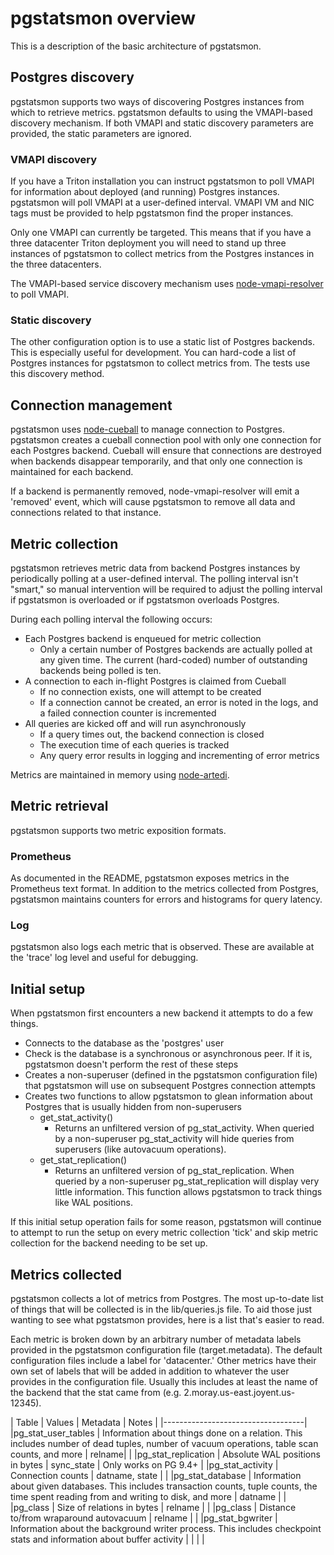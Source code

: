# pgstatsmon overview

This is a description of the basic architecture of pgstatsmon.

## Postgres discovery

pgstatsmon supports two ways of discovering Postgres instances from which to
retrieve metrics. pgstatsmon defaults to using the VMAPI-based discovery
mechanism. If both VMAPI and static discovery parameters are provided, the
static parameters are ignored.

### VMAPI discovery

If you have a Triton installation you can instruct pgstatsmon to poll VMAPI
for information about deployed (and running) Postgres instances. pgstatsmon
will poll VMAPI at a user-defined interval. VMAPI VM and NIC tags must be
provided to help pgstatsmon find the proper instances.

Only one VMAPI can currently be targeted. This means that if you have a three
datacenter Triton deployment you will need to stand up three instances of
pgstatsmon to collect metrics from the Postgres instances in the three
datacenters.

The VMAPI-based service discovery mechanism uses
[node-vmapi-resolver](https://github.com/joyent/node-vmapi-resolver) to poll
VMAPI.

### Static discovery

The other configuration option is to use a static list of Postgres backends.
This is especially useful for development. You can hard-code a list of
Postgres instances for pgstatsmon to collect metrics from. The tests use this
discovery method.

## Connection management

pgstatsmon uses [node-cueball](https://github.com/joyent/node-cueball) to
manage connection to Postgres. pgstatsmon creates a cueball connection pool
with only one connection for each Postgres backend. Cueball will ensure that
connections are destroyed when backends disappear temporarily, and that only one
connection is maintained for each backend.

If a backend is permanently removed, node-vmapi-resolver will emit a 'removed'
event, which will cause pgstatsmon to remove all data and connections related
to that instance.

## Metric collection

pgstatsmon retrieves metric data from backend Postgres instances by
periodically polling at a user-defined interval. The polling interval isn't
"smart," so manual intervention will be required to adjust the polling interval
if pgstatsmon is overloaded or if pgstatsmon overloads Postgres.

During each polling interval the following occurs:

* Each Postgres backend is enqueued for metric collection
  * Only a certain number of Postgres backends are actually polled at any given
    time. The current (hard-coded) number of outstanding backends being polled
    is ten.
* A connection to each in-flight Postgres is claimed from Cueball
  * If no connection exists, one will attempt to be created
  * If a connection cannot be created, an error is noted in the logs, and
    a failed connection counter is incremented
* All queries are kicked off and will run asynchronously
  * If a query times out, the backend connection is closed
  * The execution time of each queries is tracked
  * Any query error results in logging and incrementing of error metrics

Metrics are maintained in memory using
[node-artedi](https://github.com/joyent/node-artedi).

## Metric retrieval

pgstatsmon supports two metric exposition formats.

### Prometheus

As documented in the README, pgstatsmon exposes metrics in the Prometheus
text format. In addition to the metrics collected from Postgres, pgstatsmon
maintains counters for errors and histograms for query latency.

### Log

pgstatsmon also logs each metric that is observed. These are available at the
'trace' log level and useful for debugging.

## Initial setup

When pgstatsmon first encounters a new backend it attempts to do a few things.

- Connects to the database as the 'postgres' user
- Check is the database is a synchronous or asynchronous peer. If it is,
  pgstatsmon doesn't perform the rest of these steps
- Creates a non-superuser (defined in the pgstatsmon configuration file) that
  pgstatsmon will use on subsequent Postgres connection attempts
- Creates two functions to allow pgstatsmon to glean information about Postgres
  that is usually hidden from non-superusers
  * get_stat_activity()
    * Returns an unfiltered version of pg_stat_activity. When queried by a
      non-superuser pg_stat_activity will hide queries from superusers (like
      autovacuum operations).
  * get_stat_replication()
    * Returns an unfiltered version of pg_stat_replication. When queried by a
      non-superuser pg_stat_replication will display very little information.
      This function allows pgstatsmon to track things like WAL positions.

If this initial setup operation fails for some reason, pgstatsmon will continue
to attempt to run the setup on every metric collection 'tick' and skip metric
collection for the backend needing to be set up.

## Metrics collected

pgstatsmon collects a lot of metrics from Postgres. The most up-to-date list of
things that will be collected is in the lib/queries.js file. To aid those just
wanting to see what pgstatsmon provides, here is a list that's easier to read.

Each metric is broken down by an arbitrary number of metadata labels provided
in the pgstatsmon configuration file (target.metadata). The default
configuration files include a label for 'datacenter.' Other metrics have their
own set of labels that will be added in addition to whatever the user provides
in the configuration file. Usually this includes at least the name of the
backend that the stat came from (e.g. 2.moray.us-east.joyent.us-12345).

| Table | Values | Metadata | Notes |
|-----------------------------------|
|pg_stat_user_tables | Information about things done on a relation. This includes number of dead tuples, number of vacuum operations, table scan counts, and more | relname| |
|pg_stat_replication | Absolute WAL positions in bytes | sync_state | Only works on PG 9.4+ |
|pg_stat_activity    | Connection counts | datname, state | |
|pg_stat_database    | Information about given databases. This includes transaction counts, tuple counts, the time spent reading from and writing to disk, and more | datname | |
|pg_class            | Size of relations in bytes | relname | |
|pg_class            | Distance to/from wraparound autovacuum | relname | |
|pg_stat_bgwriter    | Information about the background writer process. This includes checkpoint stats and information about buffer activity | | | |
